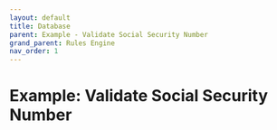 ```yaml
---
layout: default
title: Database
parent: Example - Validate Social Security Number
grand_parent: Rules Engine
nav_order: 1
---
```


# Example: Validate Social Security Number

